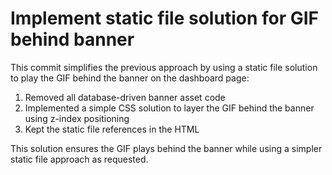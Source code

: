 # Implement static file solution for GIF behind banner

This commit simplifies the previous approach by using a static file solution to play the GIF behind the banner on the dashboard page:

1. Removed all database-driven banner asset code
2. Implemented a simple CSS solution to layer the GIF behind the banner using z-index positioning
3. Kept the static file references in the HTML

This solution ensures the GIF plays behind the banner while using a simpler static file approach as requested.
